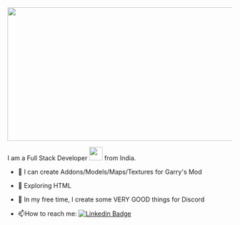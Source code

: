 
<div align="center">
  <img src="https://media.discordapp.net/attachments/474894433498824715/959145774434902026/banner.gif" width="600" height="300"/>
</div>


I am a Full Stack Developer <img src="https://media.giphy.com/media/WUlplcMpOCEmTGBtBW/giphy.gif" width="30"> from India.

-  💛 I can create Addons/Models/Maps/Textures for Garry's Mod

- :green_heart: Exploring HTML

- :purple_heart: In my free time, I create some VERY GOOD things for Discord

- :mailbox:How to reach me: [![Linkedin Badge](https://img.shields.io/badge/Steam-Sekvoya-ff69b4)](your-linkedin-url)
